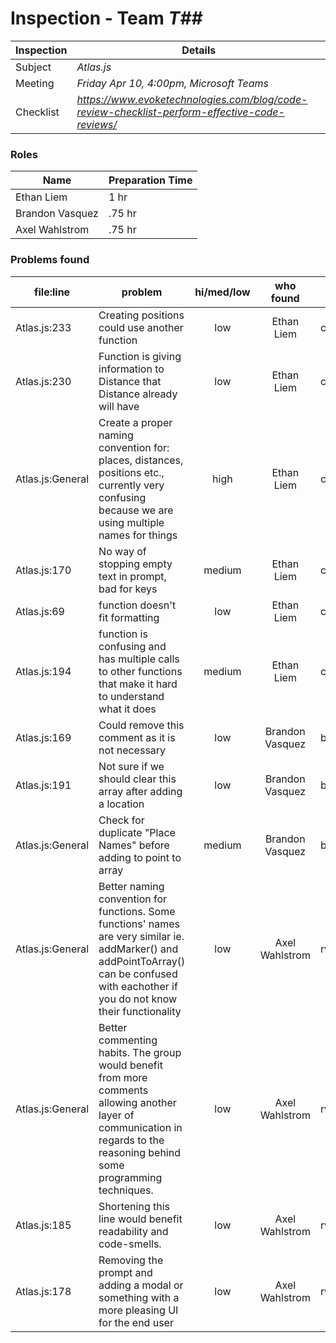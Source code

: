 # Inspection - Team *T##* 
 
| Inspection | Details |
| ----- | ----- |
| Subject | *Atlas.js* |
| Meeting | *Friday Apr 10, 4:00pm, Microsoft Teams* |
| Checklist | *https://www.evoketechnologies.com/blog/code-review-checklist-perform-effective-code-reviews/* |

### Roles

| Name | Preparation Time |
| ---- | ---- |
| Ethan Liem | 1 hr |
| Brandon Vasquez | .75 hr |
| Axel Wahlstrom | .75 hr |

### Problems found

| file:line | problem | hi/med/low | who found | github#  |
| --- | --- | :---: | :---: | --- |
| Atlas.js:233 | Creating positions could use another function | low | Ethan Liem| consevempthe |
| Atlas.js:230 | Function is giving information to Distance that Distance already will have | low | Ethan Liem | consevempthe|
| Atlas.js:General | Create a proper naming convention for: places, distances, positions etc., currently very confusing because we are using multiple names for things | high | Ethan Liem | consevempthe |
| Atlas.js:170 | No way of stopping empty text in prompt, bad for keys | medium | Ethan Liem | consevempthe |
| Atlas.js:69 | function doesn't fit formatting | low | Ethan Liem | consevempthe |
| Atlas.js:194 | function is confusing and has multiple calls to other functions that make it hard to understand what it does | medium | Ethan Liem | consevempthe|
| Atlas.js:169 | Could remove this comment as it is not necessary | low | Brandon Vasquez | btvasque | 
| Atlas.js:191 | Not sure if we should clear this array after adding a location | low | Brandon Vasquez | btvasque |
| Atlas.js:General| Check for duplicate "Place Names" before adding to point to array | medium | Brandon Vasquez | btvasque |
| Atlas.js:General | Better naming convention for functions. Some functions' names are very similar ie. addMarker() and addPointToArray() can be confused with eachother if you do not know their functionality | low | Axel Wahlstrom | rwahlst |
| Atlas.js:General | Better commenting habits. The group would benefit from more comments allowing another layer of communication in regards to the reasoning behind some programming techniques. | low | Axel Wahlstrom | rwahlst |
| Atlas.js:185 | Shortening this line would benefit readability and code-smells. | low | Axel Wahlstrom | rwahlst |
| Atlas.js:178 | Removing the prompt and adding a modal or something with a more pleasing UI for the end user | low | Axel Wahlstrom | rwahlst |
